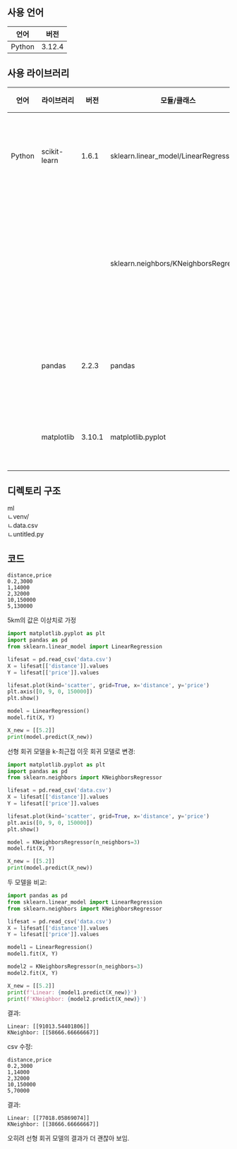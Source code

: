 
## 사용 언어
|언어|버전|
|---|---|
|Python|3.12.4|

## 사용 라이브러리
|언어|라이브러리|버전|모듈/클래스|용도|
|---|---|---|---|---|
|Python|scikit-learn|1.6.1|sklearn.linear_model/LinearRegression|선형 회귀 모델 사용|
||||sklearn.neighbors/KNeighborsRegressor|k-최근접 이웃 회귀 모델 사용|
||pandas|2.2.3|pandas|데이터 불러오기|
||matplotlib|3.10.1|matplotlib.pyplot|데이터 시각화|


## 디렉토리 구조
ml   
ㄴvenv/   
ㄴdata.csv   
ㄴuntitled.py   

## 코드
```csv
distance,price
0.2,3000
1,14000
2,32000
10,150000
5,130000
```

5km의 값은 이상치로 가정

```python
import matplotlib.pyplot as plt
import pandas as pd
from sklearn.linear_model import LinearRegression

lifesat = pd.read_csv('data.csv')
X = lifesat[['distance']].values
Y = lifesat[['price']].values

lifesat.plot(kind='scatter', grid=True, x='distance', y='price')
plt.axis([0, 9, 0, 150000])
plt.show()

model = LinearRegression()
model.fit(X, Y)

X_new = [[5.2]]
print(model.predict(X_new))
```

선형 회귀 모델을 k-최근접 이웃 회귀 모델로 변경:
```python
import matplotlib.pyplot as plt
import pandas as pd
from sklearn.neighbors import KNeighborsRegressor

lifesat = pd.read_csv('data.csv')
X = lifesat[['distance']].values
Y = lifesat[['price']].values

lifesat.plot(kind='scatter', grid=True, x='distance', y='price')
plt.axis([0, 9, 0, 150000])
plt.show()

model = KNeighborsRegressor(n_neighbors=3)
model.fit(X, Y)

X_new = [[5.2]]
print(model.predict(X_new))
```

두 모델을 비교:
```python
import pandas as pd
from sklearn.linear_model import LinearRegression
from sklearn.neighbors import KNeighborsRegressor

lifesat = pd.read_csv('data.csv')
X = lifesat[['distance']].values
Y = lifesat[['price']].values

model1 = LinearRegression()
model1.fit(X, Y)

model2 = KNeighborsRegressor(n_neighbors=3)
model2.fit(X, Y)

X_new = [[5.2]]
print(f'Linear: {model1.predict(X_new)}')
print(f'KNeighbor: {model2.predict(X_new)}')
```

결과:
```
Linear: [[91013.54401806]]
KNeighbor: [[58666.66666667]]
```

csv 수정:
```csv
distance,price
0.2,3000
1,14000
2,32000
10,150000
5,70000
```

결과:
```
Linear: [[77018.05869074]]
KNeighbor: [[38666.66666667]]
```

오히려 선형 회귀 모델의 결과가 더 괜찮아 보임.
